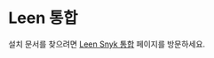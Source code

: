 # Leen 통합

설치 문서를 찾으려면 [Leen Snyk 통합](https://docs.leen.dev/integrations/snyk-credential#snyk-app) 페이지를 방문하세요.